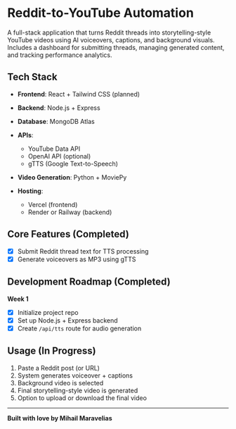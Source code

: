 # Reddit-to-YouTube Automation

A full-stack application that turns Reddit threads into storytelling-style YouTube videos using AI voiceovers, captions, and background visuals. Includes a dashboard for submitting threads, managing generated content, and tracking performance analytics.

## Tech Stack

* **Frontend**: React + Tailwind CSS (planned)
* **Backend**: Node.js + Express
* **Database**: MongoDB Atlas
* **APIs**:

  * YouTube Data API
  * OpenAI API (optional)
  * gTTS (Google Text-to-Speech)
* **Video Generation**: Python + MoviePy
* **Hosting**:

  * Vercel (frontend)
  * Render or Railway (backend)

## Core Features (Completed)

* [x] Submit Reddit thread text for TTS processing
* [x] Generate voiceovers as MP3 using gTTS

## Development Roadmap (Completed)

**Week 1**

* [x] Initialize project repo
* [x] Set up Node.js + Express backend
* [x] Create `/api/tts` route for audio generation

## Usage (In Progress)

1. Paste a Reddit post (or URL)
2. System generates voiceover + captions
3. Background video is selected
4. Final storytelling-style video is generated
5. Option to upload or download the final video

---

**Built with love by Mihail Maravelias**

